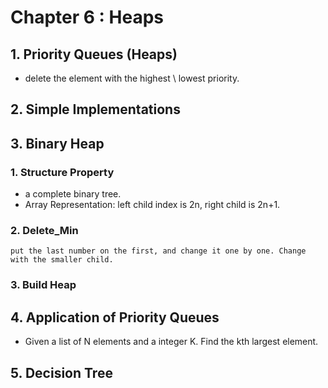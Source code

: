 # Chapter 6  : Heaps

## 1. Priority Queues (Heaps)

+ delete the element with the highest \ lowest priority.

## 2. Simple Implementations

## 3. Binary Heap

### 1. Structure Property

+ a complete binary tree.
+ Array Representation: left child index is 2n, right child is 2n+1.

### 2. Delete_Min

```
put the last number on the first, and change it one by one. Change with the smaller child.
```

### 3. Build Heap

## 4. Application of Priority Queues

+ Given a list of N elements and a integer K. Find the kth largest element.

## 5. Decision Tree

